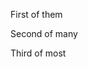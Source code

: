 <!DOCTYPE html>
<html>
    <head>
        <title>Paragraph examples</title>
    </head>
    <body>
        <p>First of them</p>
        <p>Second of many</p>
        <p>Third of most</p>
    </body>
</html>

